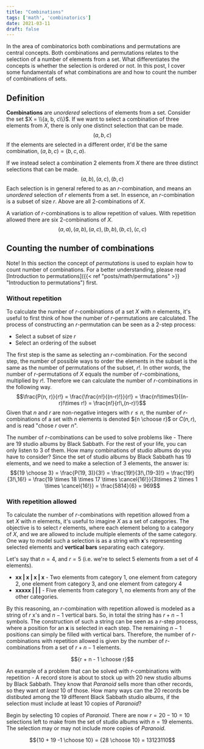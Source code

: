 ```yaml
---
title: "Combinations"
tags: ['math', 'combinatorics']
date: 2021-03-11
draft: false 
---
```

In the area of combinatorics both combinations and permutations are central concepts. Both combinations and permutations relates to the selection of a number of elements from a set. What differentiates the concepts is whether the selection is ordered or not.
In this post, I cover some fundamentals of what combinations are and how to count the number of combinations of sets.

## Definition
**Combinations** are *unordered* selections of elements from a set. Consider the set $X = \\{a, b, c\\}$. If we want to select a combination of three elements from $X$, there is only one distinct selection that can be made. $$(a, b, c)$$
If the elements are selected in a different order, it'd be the same combination, $(a, b, c) = (b, c, a)$.

If we instead select a combination 2 elements from $X$ there are three distinct selections that can be made.
$$(a, b), (a, c), (b, c)$$
Each selection is in general refered to as an $r$-combination, and means an *unordered* selection of $r$ elements from a set. In essence, an $r$-combination is a subset of size $r$. Above are all $2$-combinations of $X$.

A variation of $r$-combinations is to allow repetition of values. With repetition allowed there are six $2$-combinations of $X$.
$$(a, a), (a, b), (a, c), (b, b), (b, c), (c, c)$$

## Counting the number of combinations
Note! In this section the concept of *permutations* is used to explain how to count number of combinations. For a better understanding, please read [Introduction to permutations]({{< ref "posts/math/permutations" >}} "Introduction to permutations") first.

### Without repetition
To calculate the number of $r$-combinations of a set $X$ with $n$ elements, it's useful to first think of how the number of $r$-permutations are calculated. The process of constructing an $r$-permutation can be seen as a 2-step process:

- Select a subset of size $r$
- Select an ordering of the subset

The first step is the same as selecting an $r$-combination. For the second step, the number of possible ways to order the elements in the subset is the same as the number of permutations of the subset, $r!$. In other words, the number of $r$-permutations of $X$ equals the number of $r$-combinations, multiplied by $r!$. Therefore we can calculate the number of $r$-combinations in the following way.
$$\frac{P(n, r)}{r!} = \frac{\frac{n!}{(n-r)!}}{r!} = \frac{n!\times1}{(n-r)!\times r!} = \frac{n!}{r!\,(n-r)!}$$
Given that $n$ and $r$ are non-negative integers with $r \le n$, the number of $r$-combinations of a set with $n$ elements is denoted ${n \choose r}$ or $C(n, r)$, and is read "chose $r$ over $n$".

The number of $r$-combinations can be used to solve problems like - There are 19 studio albums by Black Sabbath. For the rest of your life, you can only listen to 3 of them. How many combinations of studio albums do you have to consider? Since the set of studio albums by Black Sabbath has 19 elements, and we need to make a selection of 3 elements, the answer is:
$${19 \choose 3} = \frac{P(19, 3)}{3!} = \frac{19!}{3!\,(19-3)!} = \frac{19!}{3!\,16!} = \frac{19 \times 18 \times 17 \times \cancel{16!}}{3\times 2 \times 1 \times \cancel{16!}} = \frac{5814}{6} = 969$$

### With repetition allowed
To calculate the number of $r$-combinations with repetition allowed from a set $X$ with $n$ elements, it's useful to imagine $X$ as a set of categories. The objective is to select $r$ elements, where each element belong to a category of $X$, and we are allowed to include multiple elements of the same category. One way to model such a selection is as a string with **x**'s representing selected elements and **vertical bars** separating each category.

Let's say that $n = 4$, and $r = 5$ (i.e. we're to select 5 elements from a set of 4 elements).

 - **xx | x | x | x** - Two elements from category 1, one element from category 2, one element from category 3, and one element from category 4
 - **xxxxx | | |** - Five elements from category 1, no elements from any of the other categories.

By this reasoning, an $r$-combination with repetition allowed is modeled as a string of $r$ x's and $n-1$ vertical bars. So, in total the string has $r + n - 1$ symbols. The construction of such a string can be seen as a $r$-step process, where a position for an **x** is selected in each step. The remaining $n -1$ positions can simply be filled with vertical bars. Therefore, the number of $r$-combinations with repetition allowed is given by the number of $r$-combinations from a set of $r + n - 1$ elements.

$${r + n - 1 \choose r}$$

An example of a problem that can be solved with $r$-combinations with repetition - A record store is about to stock up with 20 new studio albums by Black Sabbath. They know that *Paranoid* sells more than other records, so they want *at least* 10 of those. How many ways can the 20 records be distibuted among the 19 different Black Sabbath studio albums, if the selection must include at least 10 copies of *Paranoid*?

Begin by selecting 10 copies of *Paranoid*. There are now $r = 20 - 10 = 10$ selections left to make from the set of studio albums with $n = 19$ elements. The selection may or may not include more copies of *Paranoid*.

$${10 + 19 -1 \choose 10} = {28 \choose 10} = 13123110$$


